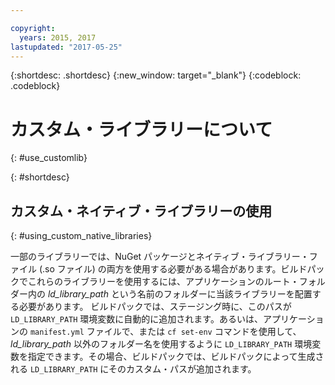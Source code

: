 ```yaml
---

copyright:
  years: 2015, 2017
lastupdated: "2017-05-25"
---
```


{:shortdesc: .shortdesc}
{:new_window: target="_blank"}
{:codeblock: .codeblock}


# カスタム・ライブラリーについて
{: #use_customlib}

{: #shortdesc}

## カスタム・ネイティブ・ライブラリーの使用
{: #using_custom_native_libraries}

一部のライブラリーでは、NuGet パッケージとネイティブ・ライブラリー・ファイル (.so ファイル) の両方を使用する必要がある場合があります。ビルドパックでこれらのライブラリーを使用するには、アプリケーションのルート・フォルダー内の *ld_library_path* という名前のフォルダーに当該ライブラリーを配置する必要があります。
ビルドパックでは、ステージング時に、このパスが `LD_LIBRARY_PATH` 環境変数に自動的に追加されます。あるいは、アプリケーションの `manifest.yml` ファイルで、または `cf set-env` コマンドを使用して、*ld_library_path* 以外のフォルダー名を使用するように `LD_LIBRARY_PATH` 環境変数を指定できます。その場合、ビルドパックでは、ビルドパックによって生成される `LD_LIBRARY_PATH` にそのカスタム・パスが追加されます。
